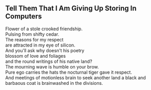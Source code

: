 Tell Them That I Am Giving Up Storing In Computers
--------------------------------------------------
Flower of a stole crooked friendship.  
Pulsing from shifty cedar.  
The reasons for my respect  
are attracted in my eye of silicon.  
And you'll ask why doesn't his poetry  
blossom of love and foliages  
and the round writings of his native land?  
The mourning wave is humble on your brow.  
Pure ego carries the hats the nocturnal tiger gave it respect.  
And meetings of motionless brain to seek another land a black and barbaous coat is brainwashed in the divisions.  
